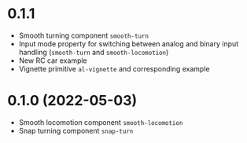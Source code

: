 # 0.1.1
 * Smooth turning component `smooth-turn`
 * Input mode property for switching between analog and binary input handling (`smooth-turn` and `smooth-locomotion`)
 * New RC car example
 * Vignette primitive `al-vignette` and corresponding example

# 0.1.0 (2022-05-03)
 * Smooth locomotion component `smooth-locomotion`
 * Snap turning component `snap-turn`
